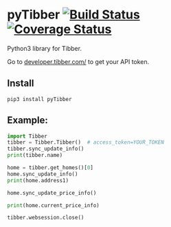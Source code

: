 # pyTibber [![Build Status](https://travis-ci.org/Danielhiversen/pyTibber.svg?branch=master)](https://travis-ci.org/Danielhiversen/pyTibber)  [![Coverage Status](https://coveralls.io/repos/github/Danielhiversen/pyTibber/badge.svg?branch=master)](https://coveralls.io/github/Danielhiversen/pyTibber?branch=master)
Python3 library for Tibber.

Go to [developer.tibber.com/](https://developer.tibber.com/) to get your API token.

## Install
```
pip3 install pyTibber
```

## Example:

```python
import Tibber
tibber = Tibber.Tibber()  # access_token=YOUR_TOKEN
tibber.sync_update_info()
print(tibber.name)

home = tibber.get_homes()[0]
home.sync_update_info()
print(home.address1)

home.sync_update_price_info()

print(home.current_price_info)

tibber.websession.close()
```
